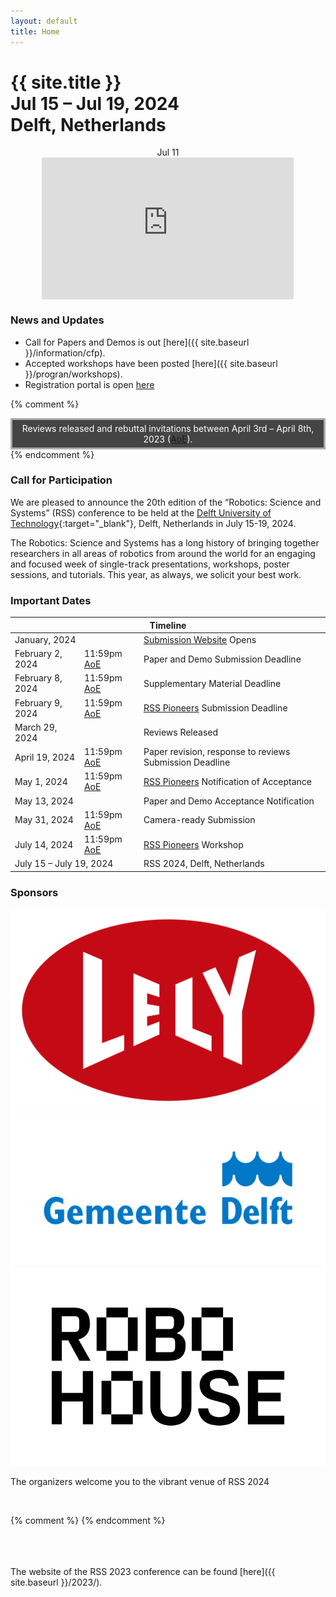 ```yaml
---
layout: default
title: Home
---
```

<h1 class="page-title">{{ site.title }}<br>
Jul 15 &ndash; Jul 19, 2024<br>Delft, Netherlands</h1>


<div id="dayselector" style="width: 100%; text-align: center; justify-content: center; display: inline-flex;">
  <div class="daybutton" link="nMLoZbxWnpY">Jul 11</div>
</div>

<div style="display: flex; justify-content: center;">
  <iframe id="livestream" style="width: 80%; aspect-ratio: 16 / 9; margin: 0 auto;" src="https://www.youtube-nocookie.com/embed/nMLoZbxWnpY" title="YouTube video player" frameborder="0" allow="accelerometer; autoplay; clipboard-write; encrypted-media; gyroscope; picture-in-picture; web-share" allowfullscreen></iframe>
</div>

<script>
$(document).ready(function() {
  $("#dayselector div").click(function() {
    link = $(this).attr("link");
    $("#livestream").attr("src", "https://www.youtube-nocookie.com/embed/" + link);
  });
});
</script>



### News and Updates

*  Call for Papers and Demos is out [here]({{ site.baseurl }}/information/cfp).
*  Accepted workshops have been posted [here]({{ site.baseurl }}/progran/workshops).
*  Registration portal is open [here](https://www.aanmelder.nl/rss2024/home)


{% comment %}
<div width="100%" style="border: solid #aaa 3px; background:#444; padding: 5px; color: white; text-align: center;">
 Reviews released and rebuttal invitations between April 3rd &ndash; April 8th, 2023 (<a href="https://time.is/Anywhere_on_Earth">AoE</a>).
</div>
{% endcomment %}




<!--
* Paper Award Winners have been announced [here]({{ site.baseurl }}/program/awards/).
* Program Overview is available [here]({{ site.baseurl }}/program/overview/).
* Keynote Talks announced [here]({{ site.baseurl }}/program/keynote/).
* Early Career Spotlights announced [here]({{ site.baseurl }}/program/earlycareer/).
* Presenter Instructions updated [here]({{ site.baseurl }}/information/presenters/).
* Registration portal is open [here]({{ site.baseurl }}/attending/registration/).
* Travel Information is available [here]({{ site.baseurl }}/attending/localinfo/).
* The list of Area Chairs has been announced [here]({{ site.baseurl }}/committees/pc/).
* Information about RSS Pioneers is available [here](https://sites.google.com/view/rsspioneers2023/){:target="_blank"}. -->


### Call for Participation

We are pleased to announce the 20th edition of the “Robotics: Science and Systems” (RSS) conference to be held at the [Delft University of Technology](https://www.tudelft.nl/en/){:target="_blank"}, Delft, Netherlands in July 15-19, 2024. 

The Robotics: Science and Systems has a long history of bringing together
researchers in all areas of robotics from around the world for an engaging and
focused week of single-track presentations, workshops, poster sessions, and
tutorials. This year, as always, we solicit your best work.


### Important Dates

<table class="table">
    <thead>
      <tr>
        <th colspan="3">Timeline</th>
      </tr>
    </thead>
    <tbody>
      <tr>
        <td colspan="2">January, 2024</td>
        <td><a href="https://openreview.net/group?id=roboticsfoundation.org/RSS/2024">Submission Website</a> Opens</td>
      </tr>
      <tr>
        <td>February 2, 2024</td>
        <td>11:59pm <a href="https://time.is/Anywhere_on_Earth">AoE</a></td>
        <td>Paper and Demo Submission Deadline</td>
      </tr>
      <tr>
        <td>February 8, 2024</td>
        <td>11:59pm <a href="https://time.is/Anywhere_on_Earth">AoE</a></td>
        <td>Supplementary Material Deadline</td>
      </tr>
      <tr>
        <td colspan="1">February 9, 2024</td>
        <td>11:59pm <a href="https://time.is/Anywhere_on_Earth">AoE</a></td>
        <td><a href="https://sites.google.com/view/rsspioneers2024/">RSS Pioneers</a>  Submission Deadline</td>
      </tr>
      <tr>
        <td colspan="1">March 29, 2024 </td>
        <td></td>
        <td>Reviews Released</td>
      </tr>
      <tr>
        <td colspan="1">April 19, 2024 </td>
        <td>11:59pm <a href="https://time.is/Anywhere_on_Earth">AoE</a></td>
        <td>Paper revision, response to reviews Submission Deadline</td>
      </tr>
      <tr>
        <td colspan="1">May 1, 2024</td>
        <td>11:59pm <a href="https://time.is/Anywhere_on_Earth">AoE</a></td>
        <td><a href="https://sites.google.com/view/rsspioneers2024/">RSS Pioneers</a> Notification of Acceptance</td>
      </tr>
      <tr>
        <td colspan="2">May 13, 2024</td>
        <td>Paper and Demo Acceptance Notification</td>
      </tr>
      <tr>
        <td colspan="1">May 31, 2024</td>
        <td>11:59pm <a href="https://time.is/Anywhere_on_Earth">AoE</a></td>
        <td>Camera-ready Submission</td>
      </tr>
       <tr>
        <td colspan="1">July 14, 2024</td>
        <td>11:59pm <a href="https://time.is/Anywhere_on_Earth">AoE</a></td>
        <td><a href="https://sites.google.com/view/rsspioneers2024/">RSS Pioneers</a> Workshop</td>
      </tr>
      <tr>
        <td colspan="2">July 15 &ndash; July 19, 2024</td>
        <td>RSS 2024, Delft, Netherlands</td>
      </tr>
    </tbody>
</table>


<h3 id="sponsors">Sponsors</h3>

<div class="sponsor-row1 flex-container">
  <img alt="Lely" src="/2024/images/sponsors/LELY2024.jpg" />
  <img alt="Delft Municipality" src="/2024/images/sponsors/Gemeente2024.jpg" />
  <img alt="RoboHouse" src="/2024/images/sponsors/RoboHouse2024.svg" />
</div>



The organizers welcome you to the vibrant venue of RSS 2024 



<br/>



{% comment %}
{% endcomment %}


<br/>
<br/>
<br/>
The website of the RSS 2023 conference can be found [here]({{ site.baseurl }}/2023/).

<br/>
<br/>
<br/>
<br/>
<br/>
